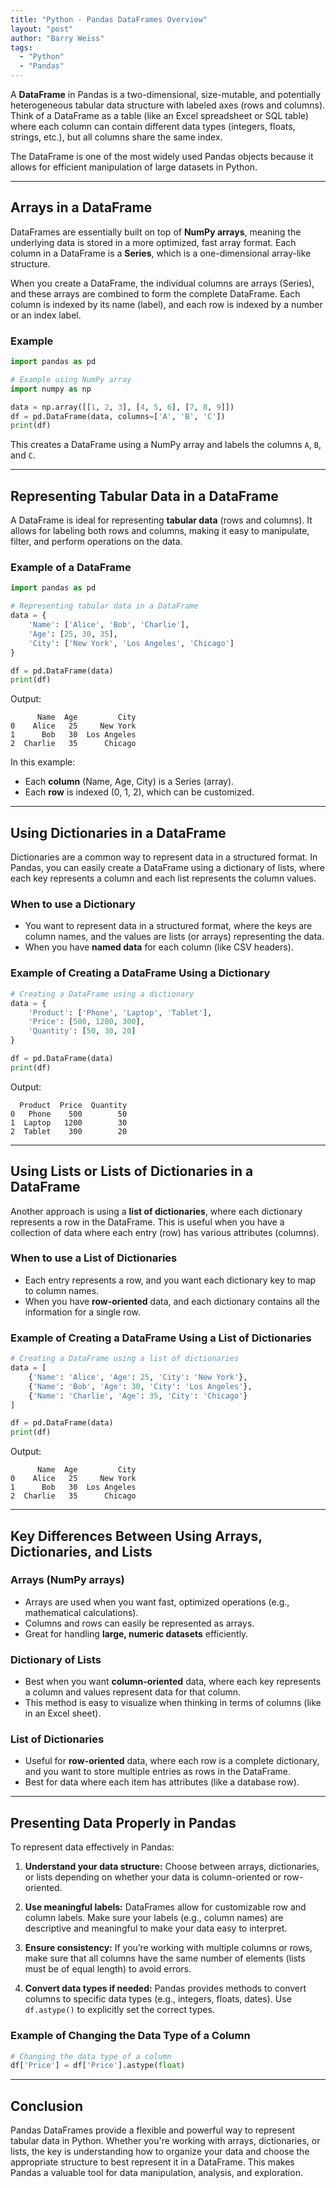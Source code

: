 ```yaml
---
title: "Python - Pandas DataFrames Overview"
layout: "post"
author: "Barry Weiss"
tags:
  - "Python"
  - "Pandas"
---
```


A **DataFrame** in Pandas is a two-dimensional, size-mutable, and potentially heterogeneous tabular data structure with labeled axes (rows and columns). Think of a DataFrame as a table (like an Excel spreadsheet or SQL table) where each column can contain different data types (integers, floats, strings, etc.), but all columns share the same index.

The DataFrame is one of the most widely used Pandas objects because it allows for efficient manipulation of large datasets in Python.

---

## Arrays in a DataFrame

DataFrames are essentially built on top of **NumPy arrays**, meaning the underlying data is stored in a more optimized, fast array format. Each column in a DataFrame is a **Series**, which is a one-dimensional array-like structure.

When you create a DataFrame, the individual columns are arrays (Series), and these arrays are combined to form the complete DataFrame. Each column is indexed by its name (label), and each row is indexed by a number or an index label.

### Example

```python
import pandas as pd

# Example using NumPy array
import numpy as np

data = np.array([[1, 2, 3], [4, 5, 6], [7, 8, 9]])
df = pd.DataFrame(data, columns=['A', 'B', 'C'])
print(df)
```

This creates a DataFrame using a NumPy array and labels the columns `A`, `B`, and `C`.

---

## Representing Tabular Data in a DataFrame

A DataFrame is ideal for representing **tabular data** (rows and columns). It allows for labeling both rows and columns, making it easy to manipulate, filter, and perform operations on the data.

### Example of a DataFrame

```python
import pandas as pd

# Representing tabular data in a DataFrame
data = {
    'Name': ['Alice', 'Bob', 'Charlie'],
    'Age': [25, 30, 35],
    'City': ['New York', 'Los Angeles', 'Chicago']
}

df = pd.DataFrame(data)
print(df)
```

Output:

```text
      Name  Age         City
0    Alice   25     New York
1      Bob   30  Los Angeles
2  Charlie   35      Chicago
```

In this example:

- Each **column** (Name, Age, City) is a Series (array).
- Each **row** is indexed (0, 1, 2), which can be customized.

---

## Using Dictionaries in a DataFrame

Dictionaries are a common way to represent data in a structured format. In Pandas, you can easily create a DataFrame using a dictionary of lists, where each key represents a column and each list represents the column values.

### When to use a Dictionary

- You want to represent data in a structured format, where the keys are column names, and the values are lists (or arrays) representing the data.
- When you have **named data** for each column (like CSV headers).

### Example of Creating a DataFrame Using a Dictionary

```python
# Creating a DataFrame using a dictionary
data = {
    'Product': ['Phone', 'Laptop', 'Tablet'],
    'Price': [500, 1200, 300],
    'Quantity': [50, 30, 20]
}

df = pd.DataFrame(data)
print(df)
```

Output:

```text
  Product  Price  Quantity
0   Phone    500        50
1  Laptop   1200        30
2  Tablet    300        20
```

---

## Using Lists or Lists of Dictionaries in a DataFrame

Another approach is using a **list of dictionaries**, where each dictionary represents a row in the DataFrame. This is useful when you have a collection of data where each entry (row) has various attributes (columns).

### When to use a List of Dictionaries

- Each entry represents a row, and you want each dictionary key to map to column names.
- When you have **row-oriented** data, and each dictionary contains all the information for a single row.

### Example of Creating a DataFrame Using a List of Dictionaries

```python
# Creating a DataFrame using a list of dictionaries
data = [
    {'Name': 'Alice', 'Age': 25, 'City': 'New York'},
    {'Name': 'Bob', 'Age': 30, 'City': 'Los Angeles'},
    {'Name': 'Charlie', 'Age': 35, 'City': 'Chicago'}
]

df = pd.DataFrame(data)
print(df)
```

Output:

```text
      Name  Age         City
0    Alice   25     New York
1      Bob   30  Los Angeles
2  Charlie   35      Chicago
```

---

## Key Differences Between Using Arrays, Dictionaries, and Lists

### Arrays (NumPy arrays)

- Arrays are used when you want fast, optimized operations (e.g., mathematical calculations).
- Columns and rows can easily be represented as arrays.
- Great for handling **large, numeric datasets** efficiently.

### Dictionary of Lists

- Best when you want **column-oriented** data, where each key represents a column and values represent data for that column.
- This method is easy to visualize when thinking in terms of columns (like in an Excel sheet).

### List of Dictionaries

- Useful for **row-oriented** data, where each row is a complete dictionary, and you want to store multiple entries as rows in the DataFrame.
- Best for data where each item has attributes (like a database row).

---

## Presenting Data Properly in Pandas

To represent data effectively in Pandas:

1. **Understand your data structure:** Choose between arrays, dictionaries, or lists depending on whether your data is column-oriented or row-oriented.

2. **Use meaningful labels:** DataFrames allow for customizable row and column labels. Make sure your labels (e.g., column names) are descriptive and meaningful to make your data easy to interpret.

3. **Ensure consistency:** If you’re working with multiple columns or rows, make sure that all columns have the same number of elements (lists must be of equal length) to avoid errors.

4. **Convert data types if needed:** Pandas provides methods to convert columns to specific data types (e.g., integers, floats, dates). Use `df.astype()` to explicitly set the correct types.

### Example of Changing the Data Type of a Column

```python
# Changing the data type of a column
df['Price'] = df['Price'].astype(float)
```

---

## Conclusion

Pandas DataFrames provide a flexible and powerful way to represent tabular data in Python. Whether you're working with arrays, dictionaries, or lists, the key is understanding how to organize your data and choose the appropriate structure to best represent it in a DataFrame. This makes Pandas a valuable tool for data manipulation, analysis, and exploration.
